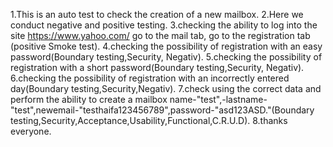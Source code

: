 1.This is an auto test to check the creation of a new mailbox. 
2.Here we conduct negative and positive testing. 
3.checking the ability to log into the site https://www.yahoo.com/ go to the mail tab, go to the registration tab (positive Smoke test).
4.checking the possibility of registration with an easy password(Boundary testing,Security, Negativ).
5.checking the possibility of registration with a short password(Boundary testing,Security, Negativ).
6.checking the possibility of registration with an incorrectly entered day(Boundary testing,Security,Negativ).
7.check using the correct data and perform the ability to create a mailbox name-"test",-lastname-"test",newemail-"testhaifa123456789",password-"asd123ASD."(Boundary testing,Security,Acceptance,Usability,Functional,C.R.U.D).
8.thanks everyone.
